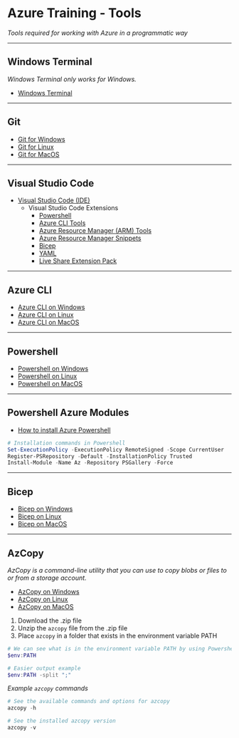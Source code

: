 # Azure Training - Tools
_Tools required for working with Azure in a programmatic way_

---
## Windows Terminal
_Windows Terminal only works for Windows._
* [Windows Terminal](https://apps.microsoft.com/detail/windows-terminal/9N0DX20HK701?hl=en-US&gl=US)

---
## Git
* [Git for Windows](https://git-scm.com/download/win)
* [Git for Linux](https://git-scm.com/download/linux)
* [Git for MacOS](https://git-scm.com/download/mac)

---
## Visual Studio Code 
* [Visual Studio Code (IDE)](https://code.visualstudio.com/)
  * Visual Studio Code Extensions
    * [Powershell](https://marketplace.visualstudio.com/items?itemName=ms-vscode.PowerShell)
    * [Azure CLI Tools](https://marketplace.visualstudio.com/items?itemName=ms-vscode.azurecli)
    * [Azure Resource Manager (ARM) Tools](https://marketplace.visualstudio.com/items?itemName=msazurermtools.azurerm-vscode-tools)
    * [Azure Resource Manager Snippets](https://marketplace.visualstudio.com/items?itemName=samcogan.arm-snippets)
    * [Bicep](https://marketplace.visualstudio.com/items?itemName=ms-azuretools.vscode-bicep)
    * [YAML](https://marketplace.visualstudio.com/items?itemName=redhat.vscode-yaml)
    * [Live Share Extension Pack](https://marketplace.visualstudio.com/itemdetails?itemName=MS-vsliveshare.vsliveshare-pack)

---
## Azure CLI
* [Azure CLI on Windows](https://learn.microsoft.com/en-us/cli/azure/install-azure-cli-windows?tabs=azure-cli)
* [Azure CLI on Linux](https://learn.microsoft.com/en-us/cli/azure/install-azure-cli-linux?pivots=apt)
* [Azure CLI on MacOS](https://learn.microsoft.com/en-us/cli/azure/install-azure-cli-macos)

---
## Powershell
* [Powershell on Windows](https://learn.microsoft.com/en-us/powershell/scripting/install/installing-powershell-on-windows?view=powershell-7.3#installing-the-msi-package)
* [Powershell on Linux](https://learn.microsoft.com/en-us/powershell/scripting/install/installing-powershell-on-linux?view=powershell-7.3)
* [Powershell on MacOS](https://learn.microsoft.com/en-us/powershell/scripting/install/installing-powershell-on-macos?view=powershell-7.3)

---
## Powershell Azure Modules
* [How to install Azure Powershell](https://learn.microsoft.com/en-us/powershell/azure/install-azure-powershell?view=azps-10.4.1)
``` Powershell
# Installation commands in Powershell
Set-ExecutionPolicy -ExecutionPolicy RemoteSigned -Scope CurrentUser
Register-PSRepository -Default -InstallationPolicy Trusted
Install-Module -Name Az -Repository PSGallery -Force
```

---
## Bicep
* [Bicep on Windows](https://github.com/Azure/bicep/releases/latest/download/bicep-setup-win-x64.exe)
* [Bicep on Linux](https://learn.microsoft.com/en-us/azure/azure-resource-manager/bicep/install#linux)
* [Bicep on MacOS](https://learn.microsoft.com/en-us/azure/azure-resource-manager/bicep/install#macos)

---
## AzCopy
_AzCopy is a command-line utility that you can use to copy blobs or files to or from a storage account._
* [AzCopy on Windows](https://aka.ms/downloadazcopy-v10-windows)
* [AzCopy on Linux](https://aka.ms/downloadazcopy-v10-linux)
* [AzCopy on MacOS](https://aka.ms/downloadazcopy-v10-mac)

1. Download the .zip file
2. Unzip the `azcopy` file from the .zip file
3. Place `azcopy` in a folder that exists in the environment variable PATH

``` Powershell
# We can see what is in the environment variable PATH by using Powershell
$env:PATH

# Easier output example
$env:PATH -split ";"
```

_Example `azcopy` commands_
``` Powershell
# See the available commands and options for azcopy
azcopy -h

# See the installed azcopy version
azcopy -v
```